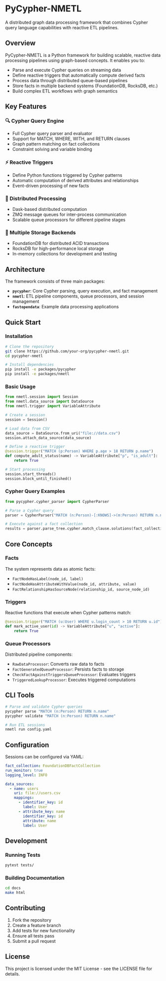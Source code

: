 # PyCypher-NMETL

A distributed graph data processing framework that combines Cypher query language capabilities with reactive ETL pipelines.

## Overview

PyCypher-NMETL is a Python framework for building scalable, reactive data processing pipelines using graph-based concepts. It enables you to:

- Parse and execute Cypher queries on streaming data
- Define reactive triggers that automatically compute derived facts
- Process data through distributed queue-based pipelines
- Store facts in multiple backend systems (FoundationDB, RocksDB, etc.)
- Build complex ETL workflows with graph semantics

## Key Features

### 🔍 Cypher Query Engine
- Full Cypher query parser and evaluator
- Support for MATCH, WHERE, WITH, and RETURN clauses
- Graph pattern matching on fact collections
- Constraint solving and variable binding

### ⚡ Reactive Triggers
- Define Python functions triggered by Cypher patterns
- Automatic computation of derived attributes and relationships
- Event-driven processing of new facts

### 🚀 Distributed Processing
- Dask-based distributed computation
- ZMQ message queues for inter-process communication
- Scalable queue processors for different pipeline stages

### 💾 Multiple Storage Backends
- FoundationDB for distributed ACID transactions
- RocksDB for high-performance local storage
- In-memory collections for development and testing

## Architecture

The framework consists of three main packages:

- **`pycypher`**: Core Cypher parsing, query execution, and fact management
- **`nmetl`**: ETL pipeline components, queue processors, and session management  
- **`fastopendata`**: Example data processing applications

## Quick Start

### Installation

```bash
# Clone the repository
git clone https://github.com/your-org/pycypher-nmetl.git
cd pycypher-nmetl

# Install dependencies
pip install -e packages/pycypher
pip install -e packages/nmetl
```

### Basic Usage

```python
from nmetl.session import Session
from nmetl.data_source import DataSource
from nmetl.trigger import VariableAttribute

# Create a session
session = Session()

# Load data from CSV
data_source = DataSource.from_uri("file://data.csv")
session.attach_data_source(data_source)

# Define a reactive trigger
@session.trigger("MATCH (p:Person) WHERE p.age > 18 RETURN p.name")
def compute_adult_status(name) -> VariableAttribute["p", "is_adult"]:
    return True

# Start processing
session.start_threads()
session.block_until_finished()
```

### Cypher Query Examples

```python
from pycypher.cypher_parser import CypherParser

# Parse a Cypher query
parser = CypherParser("MATCH (n:Person)-[:KNOWS]->(m:Person) RETURN n.name, m.name")

# Execute against a fact collection
results = parser.parse_tree.cypher.match_clause.solutions(fact_collection)
```

## Core Concepts

### Facts
The system represents data as atomic facts:
- `FactNodeHasLabel(node_id, label)`
- `FactNodeHasAttributeWithValue(node_id, attribute, value)`
- `FactRelationshipHasSourceNode(relationship_id, source_node_id)`

### Triggers
Reactive functions that execute when Cypher patterns match:
```python
@session.trigger("MATCH (u:User) WHERE u.login_count > 10 RETURN u.id")
def mark_active_user(id) -> VariableAttribute["u", "active"]:
    return True
```

### Queue Processors
Distributed pipeline components:
- `RawDataProcessor`: Converts raw data to facts
- `FactGeneratedQueueProcessor`: Persists facts to storage
- `CheckFactAgainstTriggersQueueProcessor`: Evaluates triggers
- `TriggeredLookupProcessor`: Executes triggered computations

## CLI Tools

```bash
# Parse and validate Cypher queries
pycypher parse "MATCH (n:Person) RETURN n.name"
pycypher validate "MATCH (n:Person) RETURN n.name"

# Run ETL sessions
nmetl run config.yaml
```

## Configuration

Sessions can be configured via YAML:

```yaml
fact_collection: FoundationDBFactCollection
run_monitor: true
logging_level: INFO

data_sources:
  - name: users
    uri: file://users.csv
    mappings:
      - identifier_key: id
        label: User
      - attribute_key: name
        identifier_key: id
        attribute: name
        label: User
```

## Development

### Running Tests

```bash
pytest tests/
```

### Building Documentation

```bash
cd docs
make html
```

## Contributing

1. Fork the repository
2. Create a feature branch
3. Add tests for new functionality
4. Ensure all tests pass
5. Submit a pull request

## License

This project is licensed under the MIT License - see the LICENSE file for details.
